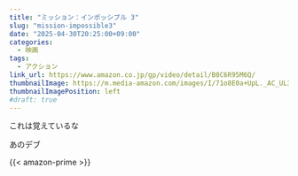 ```yaml
---
title: "ミッション：インポッシブル 3"
slug: "mission-impossible3"
date: "2025-04-30T20:25:00+09:00"
categories:
  - 映画
tags:
  - アクション
link_url: https://www.amazon.co.jp/gp/video/detail/B0C6R95M6Q/
thumbnailImage: https://m.media-amazon.com/images/I/71o8E0a+UpL._AC_UL320_.jpg
thumbnailImagePosition: left
#draft: true
---
```

これは覚えているな
<!--more-->
あのデブ

{{< amazon-prime >}}
